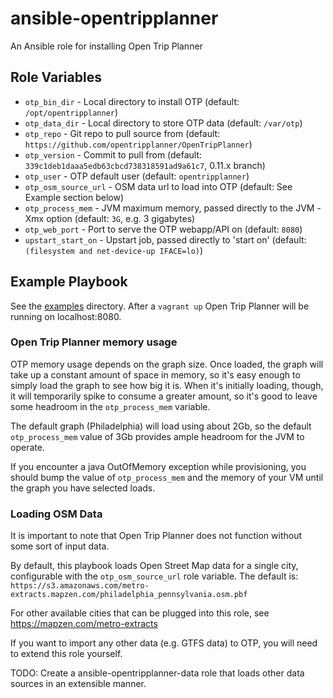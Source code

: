 # ansible-opentripplanner
An Ansible role for installing Open Trip Planner

## Role Variables

- `otp_bin_dir` - Local directory to install OTP (default: `/opt/opentripplanner`)
- `otp_data_dir` - Local directory to store OTP data (default: `/var/otp`)
- `otp_repo` - Git repo to pull source from (default: `https://github.com/opentripplanner/OpenTripPlanner`)
- `otp_version` - Commit to pull from (default: `339c1deb1daaa5edb63cbcd738318591ad9a61c7`, 0.11.x branch)
- `otp_user` - OTP default user (default: `opentripplanner`)
- `otp_osm_source_url` - OSM data url to load into OTP (default: See Example section below)
- `otp_process_mem` - JVM maximum memory, passed directly to the JVM -Xmx option (default: `3G`, e.g. 3 gigabytes)
- `otp_web_port` - Port to serve the OTP webapp/API on (default: `8080`)
- `upstart_start_on` - Upstart job, passed directly to 'start on' (default: `(filesystem and net-device-up IFACE=lo)`)

## Example Playbook

See the [examples](./examples/) directory. After a `vagrant up` Open Trip Planner will be running on localhost:8080.

### Open Trip Planner memory usage

OTP memory usage depends on the graph size. Once loaded, the graph will take up a constant amount of space in memory, so it's easy enough to simply load the graph to see how big it is. When it's initially loading, though, it will temporarily spike to consume a greater amount, so it's good to leave some headroom in the `otp_process_mem` variable.

The default graph (Philadelphia) will load using about 2Gb, so the default `otp_process_mem` value of 3Gb provides ample headroom for the JVM to operate.

If you encounter a java OutOfMemory exception while provisioning, you should bump the value of `otp_process_mem` and the memory of your VM until the graph you have selected loads.

### Loading OSM Data

It is important to note that Open Trip Planner does not function without some sort of input data.

By default, this playbook loads Open Street Map data for a single city, configurable with the
`otp_osm_source_url` role variable. The default is: `https://s3.amazonaws.com/metro-extracts.mapzen.com/philadelphia_pennsylvania.osm.pbf`

For other available cities that can be plugged into this role, see https://mapzen.com/metro-extracts

If you want to import any other data (e.g. GTFS data) to OTP, you will need to extend this role yourself.

TODO: Create a ansible-opentripplanner-data role that loads other data sources in an extensible manner.

